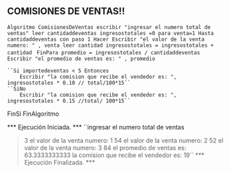 ## COMISIONES DE VENTAS!!
``Algoritmo ComisionesDeVentas
	escribir "ingresar el numero total de ventas"
	leer cantidaddeventas
	ingresostotales =0
	para venta=1 Hasta cantidaddeventas con paso 1 Hacer
		Escribir "el valor de la venta numero: " , venta
		leer cantidad
		ingresostotales = ingresostotales + cantidad ``	
	``FinPara
	promedio = ingresostotales / cantidaddeventas
	Escribir "el promedio de ventas es: " , promedio``

	
	``Si importedeventas < 5 Entonces
		Escribir "la comision que recibe el vendedor es: ", ingresostotales * 0.10 // total/100*15``
	``SiNo
		Escribir "la comision que recibe el vendedor es: ", ingresostotales * 0.15 //total/ 100*15``
		
  FinSi
	FinAlgoritmo

 
 *** Ejecución Iniciada. ***
``ingresar el numero total de ventas
> 3
el valor de la venta numero: 1
> 54
el valor de la venta numero: 2
> 52
el valor de la venta numero: 3
> 84
el promedio de ventas es: 63.3333333333
la comision que recibe el vendedor es: 19``
*** Ejecución Finalizada. ***
